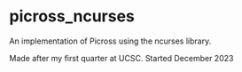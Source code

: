 # picross\_ncurses
An implementation of Picross using the ncurses library.

Made after my first quarter at UCSC. Started December 2023
